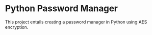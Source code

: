 # Python Password Manager

This project entails creating a password manager in Python using AES encryption.  